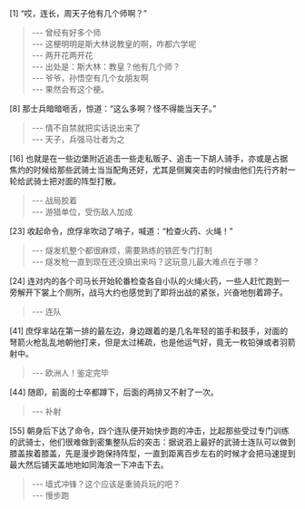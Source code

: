 
[1] “哎，连长，周天子他有几个师啊？”
>--- 曾经有好多个师<br>
>--- 这梗明明是斯大林说教皇的啊，咋都六学呢<br>
>--- 两开花两开花<br>
>--- 出处是：斯大林：教皇？他有几个师？<br>
>--- 爷爷，孙悟空有几个女朋友啊<br>
>--- 果然会有这个梗。<br>

[8] 那士兵暗暗咂舌，惊道：“这么多啊？怪不得能当天子。”
>--- 情不自禁就把实话说出来了<br>
>--- 天子，兵强马壮者为之<br>

[16] 也就是在一些边堡附近追击一些走私贩子、追击一下胡人骑手，亦或是占据焦灼的时候给那些武骑士当当配角还好，尤其是侧翼突击的时候由他们先行齐射一轮给武骑士把对面的阵型打散。
>--- 战局胶着<br>
>--- 游猎单位，受伤敌人加成<br>

[23] 收起命令，庶俘芈吹动了哨子，喊道：“检查火药、火绳！”
>--- 燧发机整个都很麻烦，需要熟练的铁匠专门打制<br>
>--- 燧发枪一直到现在还没搞出来吗？这玩意儿最大难点在于哪？<br>

[24] 连对内的各个司马长开始轮番检查各自小队的火绳火药，一些人赶忙跑到一旁解开下裳上个厕所，战马大约也感觉到了即将出战的紧张，兴奋地刨着蹄子。
>--- 连队<br>

[41] 庶俘芈站在第一排的最左边，身边跟着的是几名年轻的笛手和鼓手，对面的弩箭火枪乱乱地朝他打来，但是太过稀疏，也是他运气好，竟无一枚铅弹或者羽箭射中。
>--- 欧洲人！鉴定完毕<br>

[44] 随即，前面的士卒都蹲下，后面的两排又不射了一次。
>--- 补射<br>

[55] 朝身后下达了命令，四个连队便开始快步跑的冲击，比起那些受过专门训练的武骑士，他们很难做到密集整队后的突击：据说泗上最好的武骑士连队可以做到膝盖挨着膝盖，先是漫步跑保持阵型，一直到距离百步左右的时候才会把马速提到最大然后铺天盖地地如同海浪一下冲击下去。
>--- 墙式冲锋？这个应该是重骑兵玩的吧？<br>
>--- 慢步跑<br>
